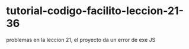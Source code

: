 # tutorial-codigo-facilito-leccion-21-36
problemas en la leccion 21, el proyecto da un error de exe JS

